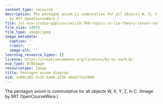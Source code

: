 ```yaml
---
content_type: resource
description: The pentagon axiom is commutative for all objects W, X, Y, Z, in C. (Image
  by MIT OpenCourseWare.)
file: /ol-ocw-studio-app/courses/18-769-topics-in-lie-theory-tensor-categories-spring-2009/1e99c20551156a082236a6ebf72e5949_chp_pentagon.jpg
file_size: 14978
file_type: image/jpeg
image_metadata:
  caption: ''
  credit: ''
  image-alt: ''
learning_resource_types: []
license: https://creativecommons.org/licenses/by-nc-sa/4.0/
ocw_type: OCWImage
resourcetype: Image
title: Pentagon axiom diagram
uid: 1e99c205-5115-6a08-2236-a6ebf72e5949
---
```

The pentagon axiom is commutative for all objects W, X, Y, Z, in C. (Image by MIT OpenCourseWare.)